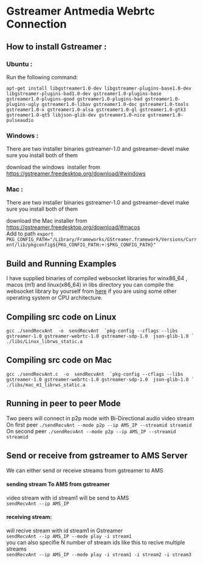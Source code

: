 # Gstreamer Antmedia Webrtc Connection
## How to install Gstreamer :
### Ubuntu : 

Run the following command:
``` 
apt-get install libgstreamer1.0-dev libgstreamer-plugins-base1.0-dev libgstreamer-plugins-bad1.0-dev gstreamer1.0-plugins-base gstreamer1.0-plugins-good gstreamer1.0-plugins-bad gstreamer1.0-plugins-ugly gstreamer1.0-libav gstreamer1.0-doc gstreamer1.0-tools gstreamer1.0-x gstreamer1.0-alsa gstreamer1.0-gl gstreamer1.0-gtk3 gstreamer1.0-qt5 libjson-glib-dev gstreamer1.0-nice gstreamer1.0-pulseaudio 
```

### Windows :

There are two installer binaries gstreamer-1.0 and gstreamer-devel make sure you install both of them <br>

download the windows  installer from https://gstreamer.freedesktop.org/download/#windows

### Mac :

There are two installer binaries gstreamer-1.0 and gstreamer-devel make sure you install both of them <br>

download the Mac installer from https://gstreamer.freedesktop.org/download/#macos <br>
Add to path ``` export  PKG_CONFIG_PATH="/Library/Frameworks/GStreamer.framework/Versions/Current/lib/pkgconfig${PKG_CONFIG_PATH:+:$PKG_CONFIG_PATH}" ```


## Build and Running Examples

I have supplied binaries of compiled websocket libraries for winx86_64 , macos (m1) and linux(x86_64) in libs directory you can compile the websocket library by yourself from [here](https://github.com/OlehKulykov/librws) if you are using some other operating system or CPU architecture.

## Compiling src code on Linux
``` gcc ./sendRecvAnt  -o  sendRecvAnt  `pkg-config --cflags --libs gstreamer-1.0 gstreamer-webrtc-1.0 gstreamer-sdp-1.0  json-glib-1.0 ` ./libs/Linux_librws_static.a ```
## Compiling src code on Mac
``` gcc ./sendRecvAnt.c  -o  sendRecvAnt  `pkg-config --cflags --libs gstreamer-1.0 gstreamer-webrtc-1.0 gstreamer-sdp-1.0  json-glib-1.0 ` ./libs/mac_m1_librws_static.a ```


## Running in peer to peer  Mode
Two peers will connect in p2p mode with Bi-Directional audio video stream <br>
On first peer ```./sendRecvAnt --mode p2p --ip AMS_IP --streamid streamid ``` <br>
On second peer ```./sendRecvAnt --mode p2p --ip AMS_IP --streamid streamid ``` <br>

## Send or receive from gstreamer to AMS Server 
We can either send or receive streams from gstreamer to  AMS 

#### sending stream To AMS from gstreamer 
video stream with id stream1 will be send to AMS <br>
``` sendRecvAnt --ip AMS_IP ```<br>
#### receiving stream:
will recive stream with id stream1 in Gstreamer  <br>
``` sendRecvAnt --ip AMS_IP --mode play -i stream1 ``` <br>
you can also specifie N number of stream ids  like this to recive multiple streams <br>
``` sendRecvAnt --ip AMS_IP --mode play -i stream1 -i stream2 -i stream3 ```

